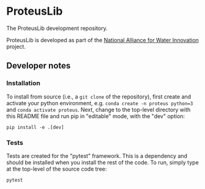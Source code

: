 # ProteusLib
The ProteusLib development repository.

ProteusLib is developed as part of the [National Alliance for Water Innovation](https://nawihub.org/) project.

## Developer notes

### Installation

To install from source (i.e., a `git clone` of the repository), 
first create and activate your python environment, e.g. `conda create -n proteus python=3`
and `conda activate proteus`. Next, change to the top-level directory with this README file and run pip
in "editable" mode, with the "dev" option:

    pip install -e .[dev]

### Tests

Tests are created for the "pytest" framework. This is a dependency and should be installed when you install
the rest of the code. To run, simply type at the top-level of the source code tree:

    pytest



